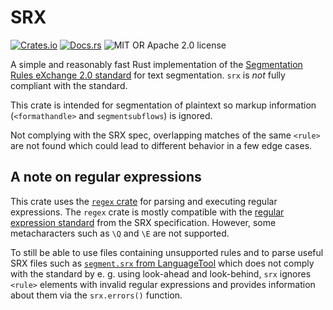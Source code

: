 # SRX

[![Crates.io](https://img.shields.io/crates/v/srx)](https://crates.io/crates/srx)
[![Docs.rs](https://docs.rs/srx/badge.svg)](https://docs.rs/srx)
![MIT OR Apache 2.0 license](https://img.shields.io/crates/l/srx)

A simple and reasonably fast Rust implementation of the [Segmentation Rules eXchange 2.0 standard](https://www.unicode.org/uli/pas/srx/srx20.html) for text segmentation. `srx` is *not* fully compliant with the standard.

This crate is intended for segmentation of plaintext so markup information (`<formathandle>` and `segmentsubflows`) is ignored.

Not complying with the SRX spec, overlapping matches of the same `<rule>` are not found which could lead to different behavior in a few edge cases.

## A note on regular expressions

This crate uses the [`regex` crate](https://github.com/rust-lang/regex) for parsing and executing regular expressions. The `regex` crate is mostly compatible with the [regular expression standard](https://www.unicode.org/uli/pas/srx/srx20.html#Intro_RegExp) from the SRX specification. However, some metacharacters such as `\Q` and `\E` are not supported.

To still be able to use files containing unsupported rules and to parse useful SRX files such as [`segment.srx` from LanguageTool](https://github.com/languagetool-org/languagetool/blob/master/languagetool-core/src/main/resources/org/languagetool/resource/segment.srx) which does not comply with the standard by e. g. using look-ahead and look-behind, `srx` ignores `<rule>` elements with invalid regular expressions and provides information about them via the `srx.errors()` function.